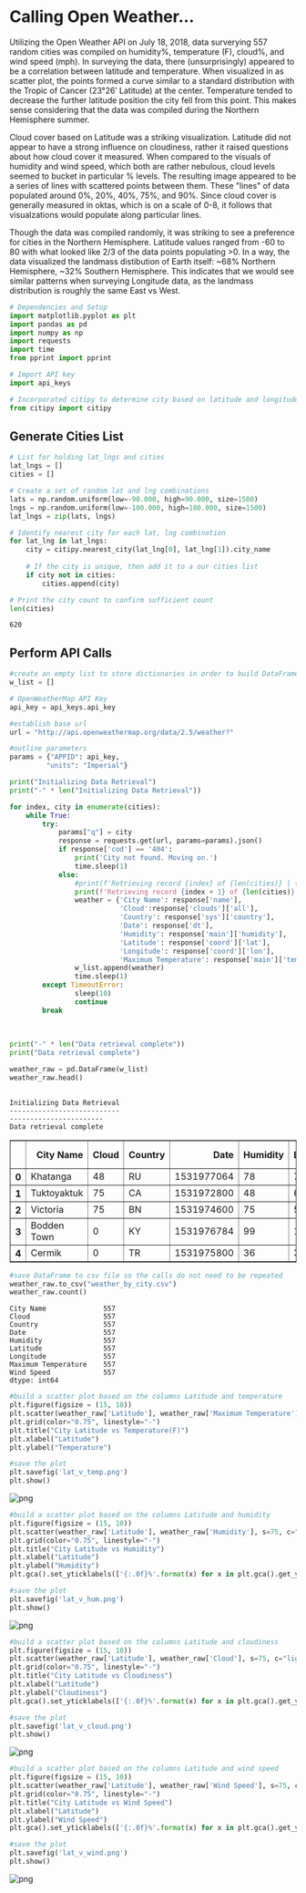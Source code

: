 
# Calling Open Weather...

Utilizing the Open Weather API on July 18, 2018, data surverying 557 random cities was compiled on humidity%, temperature (F), cloud%, and wind speed (mph). In surveying the data, there (unsurprisingly) appeared to be a correlation between latitude and temperature. When visualized in as scatter plot, the points formed a curve similar to a standard distribution with the Tropic of Cancer (23°26ʹ Latitude) at the center. Temperature tended to decrease the further latitude position the city fell from this point. This makes sense considering that the data was compiled during the Northern Hemisphere summer.

Cloud cover based on Latitude was a striking visualization. Latitude did not appear to have a strong influence on cloudiness, rather it raised questions about how cloud cover it measured. When compared to the visuals of humidity and wind speed, which both are rather nebulous, cloud levels seemed to bucket in particular % levels. The resulting image appeared to be a series of lines with scattered points between them. These "lines" of data populated around 0%, 20%, 40%, 75%, and 90%. Since cloud cover is generally measured in oktas, which is on a scale of 0-8, it follows that visualzations would populate along particular lines.

Though the data was compiled randomly, it was striking to see a preference for cities in the Northern Hemisphere. Latitude values ranged from -60 to 80 with what looked like 2/3 of the data points populating >0. In a way, the data visualized the landmass distibution of Earth itself: ~68% Northern Hemisphere, ~32% Southern Hemisphere. This indicates that we would see similar patterns when surveying Longitude data, as the landmass distribution is roughly the same East vs West.


```python
# Dependencies and Setup
import matplotlib.pyplot as plt
import pandas as pd
import numpy as np
import requests
import time
from pprint import pprint

# Import API key
import api_keys

# Incorporated citipy to determine city based on latitude and longitude
from citipy import citipy
```

## Generate Cities List


```python
# List for holding lat_lngs and cities
lat_lngs = []
cities = []

# Create a set of random lat and lng combinations
lats = np.random.uniform(low=-90.000, high=90.000, size=1500)
lngs = np.random.uniform(low=-180.000, high=180.000, size=1500)
lat_lngs = zip(lats, lngs)

# Identify nearest city for each lat, lng combination
for lat_lng in lat_lngs:
    city = citipy.nearest_city(lat_lng[0], lat_lng[1]).city_name
    
    # If the city is unique, then add it to a our cities list
    if city not in cities:
        cities.append(city)

# Print the city count to confirm sufficient count
len(cities)
```
    620

## Perform API Calls


```python
#create an empty list to store dictionaries in order to build DataFrame
w_list = []

# OpenWeatherMap API Key
api_key = api_keys.api_key

#establish base url
url = "http://api.openweathermap.org/data/2.5/weather?"

#outline parameters
params = {"APPID": api_key,
         "units": "Imperial"}

print("Initializing Data Retrieval")
print("-" * len("Initializing Data Retrieval"))

for index, city in enumerate(cities):
    while True:
        try:
            params["q"] = city
            response = requests.get(url, params=params).json()
            if response['cod'] == '404':
                print('City not found. Moving on.')
                time.sleep(1)
            else:
                #print(f'Retrieving record {index} of {len(cities)} | {city}, id:{test["id"]}')
                print(f'Retrieving record {index + 1} of {len(cities)} | {city}, id:{response["id"]}')
                weather = {'City Name': response['name'],
                           'Cloud':response['clouds']['all'],
                           'Country': response['sys']['country'],
                           'Date': response['dt'],
                           'Humidity': response['main']['humidity'],
                           'Latitude': response['coord']['lat'],
                           'Longitude': response['coord']['lon'],
                           'Maximum Temperature': response['main']['temp_max'], 'Wind Speed': response['wind']['speed']}
                w_list.append(weather)
                time.sleep(1)
        except TimeoutError:
                sleep(10)
                continue
        break
                
            
        
print("-" * len("Data retrieval complete"))
print("Data retrieval complete")

weather_raw = pd.DataFrame(w_list)
weather_raw.head()
    
```

    Initializing Data Retrieval
    ---------------------------
    -----------------------
    Data retrieval complete
    
<div>
<table border="1" class="dataframe">
  <thead>
    <tr style="text-align: right;">
      <th></th>
      <th>City Name</th>
      <th>Cloud</th>
      <th>Country</th>
      <th>Date</th>
      <th>Humidity</th>
      <th>Latitude</th>
      <th>Longitude</th>
      <th>Maximum Temperature</th>
      <th>Wind Speed</th>
    </tr>
  </thead>
  <tbody>
    <tr>
      <th>0</th>
      <td>Khatanga</td>
      <td>48</td>
      <td>RU</td>
      <td>1531977064</td>
      <td>78</td>
      <td>71.98</td>
      <td>102.47</td>
      <td>42.33</td>
      <td>17.38</td>
    </tr>
    <tr>
      <th>1</th>
      <td>Tuktoyaktuk</td>
      <td>75</td>
      <td>CA</td>
      <td>1531972800</td>
      <td>48</td>
      <td>69.44</td>
      <td>-133.03</td>
      <td>64.40</td>
      <td>12.75</td>
    </tr>
    <tr>
      <th>2</th>
      <td>Victoria</td>
      <td>75</td>
      <td>BN</td>
      <td>1531974600</td>
      <td>75</td>
      <td>5.28</td>
      <td>115.24</td>
      <td>91.40</td>
      <td>3.36</td>
    </tr>
    <tr>
      <th>3</th>
      <td>Bodden Town</td>
      <td>0</td>
      <td>KY</td>
      <td>1531976784</td>
      <td>99</td>
      <td>19.28</td>
      <td>-81.25</td>
      <td>84.09</td>
      <td>8.43</td>
    </tr>
    <tr>
      <th>4</th>
      <td>Cermik</td>
      <td>0</td>
      <td>TR</td>
      <td>1531975800</td>
      <td>36</td>
      <td>38.14</td>
      <td>39.45</td>
      <td>77.00</td>
      <td>3.36</td>
    </tr>
  </tbody>
</table>
</div>

```python
#save DataFrame to csv file so the calls do not need to be repeated
weather_raw.to_csv("weather_by_city.csv")
weather_raw.count()
```

    City Name              557
    Cloud                  557
    Country                557
    Date                   557
    Humidity               557
    Latitude               557
    Longitude              557
    Maximum Temperature    557
    Wind Speed             557
    dtype: int64

```python
#build a scatter plot based on the columns Latitude and temperature
plt.figure(figsize = (15, 10))
plt.scatter(weather_raw['Latitude'], weather_raw['Maximum Temperature'], s=75, c="lightskyblue", edgecolors='k', alpha=0.7)
plt.grid(color="0.75", linestyle="-")
plt.title("City Latitude vs Temperature(F)")
plt.xlabel("Latitude")
plt.ylabel("Temperature")

#save the plot
plt.savefig('lat_v_temp.png')
plt.show()
```


![png](assets/output_8_0.png)



```python
#build a scatter plot based on the columns Latitude and humidity
plt.figure(figsize = (15, 10))
plt.scatter(weather_raw['Latitude'], weather_raw['Humidity'], s=75, c="lightskyblue", edgecolors='k', alpha=0.7)
plt.grid(color="0.75", linestyle="-")
plt.title("City Latitude vs Humidity")
plt.xlabel("Latitude")
plt.ylabel("Humidity")
plt.gca().set_yticklabels(['{:.0f}%'.format(x) for x in plt.gca().get_yticks()]) 

#save the plot
plt.savefig('lat_v_hum.png')
plt.show()
```


![png](assets/output_9_0.png)



```python
#build a scatter plot based on the columns Latitude and cloudiness
plt.figure(figsize = (15, 10))
plt.scatter(weather_raw['Latitude'], weather_raw['Cloud'], s=75, c="lightskyblue", edgecolors='k', alpha=0.7)
plt.grid(color="0.75", linestyle="-")
plt.title("City Latitude vs Cloudiness")
plt.xlabel("Latitude")
plt.ylabel("Cloudiness")
plt.gca().set_yticklabels(['{:.0f}%'.format(x) for x in plt.gca().get_yticks()])

#save the plot
plt.savefig('lat_v_cloud.png')
plt.show()
```


![png](assets/output_10_0.png)



```python
#build a scatter plot based on the columns Latitude and wind speed
plt.figure(figsize = (15, 10))
plt.scatter(weather_raw['Latitude'], weather_raw['Wind Speed'], s=75, c="lightskyblue", edgecolors='k', alpha=0.7)
plt.grid(color="0.75", linestyle="-")
plt.title("City Latitude vs Wind Speed")
plt.xlabel("Latitude")
plt.ylabel("Wind Speed")
plt.gca().set_yticklabels(['{:.0f}%'.format(x) for x in plt.gca().get_yticks()])

#save the plot
plt.savefig('lat_v_wind.png')
plt.show()
```


![png](assets/output_11_0.png)
